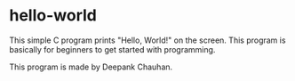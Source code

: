 # hello-world
This simple C program prints "Hello, World!" on the screen. This program is basically for beginners to get started with programming.

This program is made by Deepank Chauhan.
